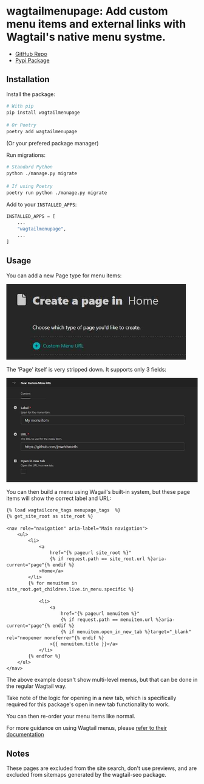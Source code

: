 # wagtailmenupage: Add custom menu items and external links with Wagtail's native menu systme.

- [GitHub Repo](https://github.com/jmwhitworth/wagtailmenupage)
- [Pypi Package](https://pypi.org/project/wagtailmenupage/)

## Installation

Install the package:

```bash
# With pip
pip install wagtailmenupage

# Or Poetry
poetry add wagtailmenupage
```
(Or your prefered package manager)

Run migrations:
```bash
# Standard Python
python ./manage.py migrate

# If using Poetry
poetry run python ./manage.py migrate
```

Add to your `INSTALLED_APPS`:
```python
INSTALLED_APPS = [
    ...
    "wagtailmenupage",
    ...
]
```

## Usage

You can add a new Page type for menu items:

![Demo screenshot 1](https://github.com/jmwhitworth/wagtailmenupage/blob/main/assets/readme_1.jpg)


The 'Page' itself is very stripped down. It supports only 3 fields:

![Demo screenshot 2](https://github.com/jmwhitworth/wagtailmenupage/blob/main/assets/readme_2.jpg)


You can then build a menu using Wagail's built-in system, but these page items will show the correct label and URL:

```django
{% load wagtailcore_tags menupage_tags  %}
{% get_site_root as site_root %}

<nav role="navigation" aria-label="Main navigation">
    <ul>
        <li>
            <a
                href="{% pageurl site_root %}"
                {% if request.path == site_root.url %}aria-current="page"{% endif %}
            >Home</a>
        </li>
        {% for menuitem in site_root.get_children.live.in_menu.specific %}
        
            <li>
                <a
                    href="{% pageurl menuitem %}"
                    {% if request.path == menuitem.url %}aria-current="page"{% endif %}
                    {% if menuitem.open_in_new_tab %}target="_blank" rel="noopener noreferrer"{% endif %}
                >{{ menuitem.title }}</a>
            </li>
        {% endfor %}
    </ul>
</nav>
```

The above example doesn't show multi-level menus, but that can be done in the regular Wagtail way.

Take note of the logic for opening in a new tab, which is specifically required for this package's open in new tab functionality to work.


You can then re-order your menu items like normal.

For more guidance on using Wagtail menus, please [refer to their documentation](https://docs.wagtail.org/en/stable/tutorial/set_up_site_menu.html)

## Notes

These pages are excluded from the site search, don't use previews, and are excluded from sitemaps generated by the wagtail-seo package.
